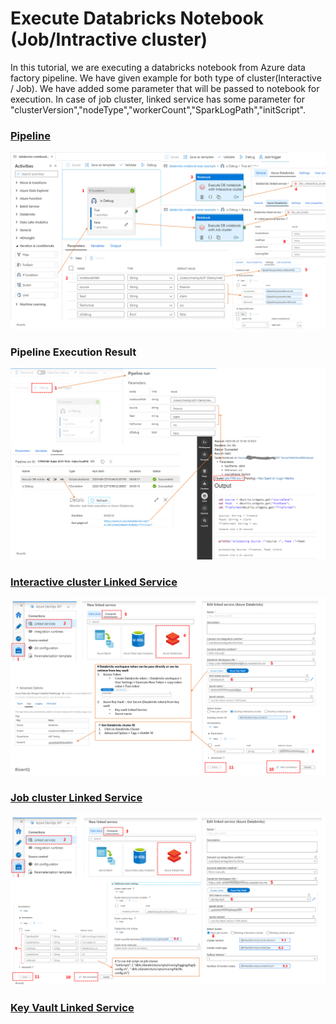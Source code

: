 # Execute Databricks Notebook (Job/Intractive cluster)
In this tutorial, we are executing a databricks notebook from Azure data factory pipeline. We have given example for both type of cluster(Interactive / Job). We have added some parameter that will be passed to notebook for execution. In case of job cluster, linked service has some parameter for "clusterVersion","nodeType","workerCount","SparkLogPath","initScript".

### [Pipeline](pipeline/databricks-notebook-exec-example.json) 
![databricks-notebook-exec-pipeline](images/databricks-notebook-exec-pipeline.png "databricks-notebook-exec-pipeline")
### Pipeline Execution Result
![databricks-notebook-exec-pipeline](images/databricks-pipeline-exec-result.png "databricks-notebook-exec-pipeline")

### [Interactive cluster Linked Service](linkedService/Dev_Interactive_cluster.json)
![Databricks-Interactive-Cluster-Linked-Service](images/Databricks-Interactive-Cluster-Linked-Service.png "Databricks-Interactive-Cluster-Linked-Service")
### [Job cluster Linked Service](linkedService/Dev_Job_Cluster.json)
![Databricks-Job-Cluster-Linked-Service](images/Databricks-Job-Cluster-Linked-Service.png "Databricks-Job-Cluster-Linked-Service")
### [Key Vault Linked Service](linkedService/DevKeyVault.json)

